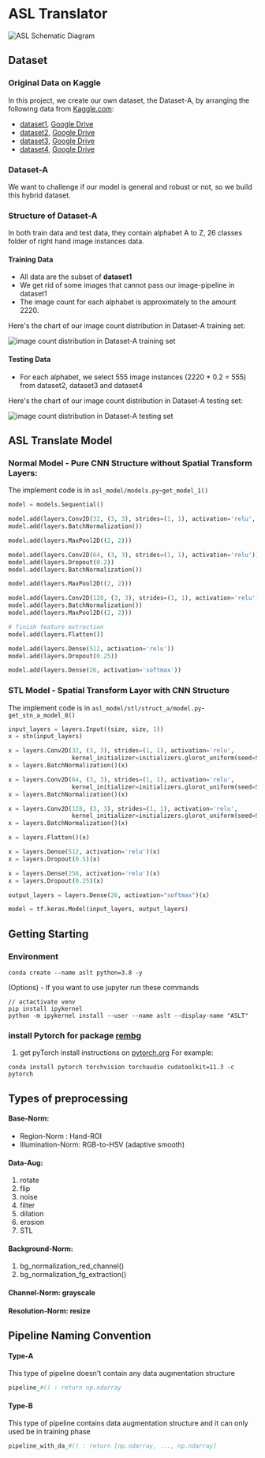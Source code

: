 # ASL Translator

![ASL Schematic Diagram](https://i.imgur.com/1Kz743O.jpg)

## Dataset
### Original Data on Kaggle
 
In this project, we create our own dataset, the Dataset-A, by arranging the following data from [Kaggle.com](https://www.kaggle.com/):
- [dataset1](https://www.kaggle.com/grassknoted/asl-alphabet), [Google Drive](https://drive.google.com/file/d/1BaOibzn64d_DOrXczXhOJEvOMey6A-c-/view?usp=sharing)
- [dataset2](https://www.kaggle.com/prathumarikeri/american-sign-language-09az), [Google Drive](https://drive.google.com/file/d/1WJS6IuX9dOMcb7wh-9Ve7HG-V5L3n8qm/view?usp=sharing)
- [dataset3](https://www.kaggle.com/debashishsau/aslamerican-sign-language-aplhabet-dataset), [Google Drive](https://drive.google.com/file/d/103V_z3YRq9TuUF023i465i0UGyY2BB8F/view?usp=sharing)
- [dataset4](https://www.kaggle.com/danrasband/asl-alphabet-test), [Google Drive](https://drive.google.com/file/d/103V_z3YRq9TuUF023i465i0UGyY2BB8F/view?usp=sharing)

### Dataset-A
We want to challenge if our model is general and robust or not, so we build this hybrid dataset.

### Structure of Dataset-A
In both train data and test data, they contain alphabet A to Z, 26 classes folder of right hand image instances data.
#### Training Data
- All data are the subset of **dataset1**
- We get rid of some images that cannot pass our image-pipeline in dataset1
- The image count for each alphabet is approximately to the amount 2220. 

Here's the chart of our image count distribution in Dataset-A training set:

![image count distribution in Dataset-A training set](https://i.imgur.com/SApucwT.png)

#### Testing Data
- For each alphabet, we select 555 image instances (2220 * 0.2 = 555) from dataset2, dataset3 and dataset4

Here's the chart of our image count distribution in Dataset-A testing set:

![image count distribution in Dataset-A testing set](https://i.imgur.com/n1hvHff.png)

## ASL Translate Model
### Normal Model - Pure CNN Structure without Spatial Transform Layers:
The implement code is in ```asl_model/models.py```-```get_model_1()```
```python
model = models.Sequential()

model.add(layers.Conv2D(32, (3, 3), strides=(1, 1), activation='relu', input_shape=(28, 28, 1)))
model.add(layers.BatchNormalization())

model.add(layers.MaxPool2D((2, 2)))

model.add(layers.Conv2D(64, (3, 3), strides=(1, 1), activation='relu'))
model.add(layers.Dropout(0.2))
model.add(layers.BatchNormalization())

model.add(layers.MaxPool2D((2, 2)))

model.add(layers.Conv2D(128, (3, 3), strides=(1, 1), activation='relu'))
model.add(layers.BatchNormalization())
model.add(layers.MaxPool2D((2, 2)))

# finish feature extraction
model.add(layers.Flatten())

model.add(layers.Dense(512, activation='relu'))
model.add(layers.Dropout(0.25))

model.add(layers.Dense(26, activation='softmax'))
```

### STL Model - Spatial Transform Layer with CNN Structure
The implement code is in ```asl_model/stl/struct_a/model.py```-```get_stn_a_model_8()```
```python
input_layers = layers.Input((size, size, 1))
x = stn(input_layers)

x = layers.Conv2D(32, (3, 3), strides=(1, 1), activation='relu',
                  kernel_initializer=initializers.glorot_uniform(seed=STN_SEED))(x)
x = layers.BatchNormalization()(x)

x = layers.Conv2D(64, (3, 3), strides=(1, 1), activation='relu',
                  kernel_initializer=initializers.glorot_uniform(seed=STN_SEED))(x)
x = layers.BatchNormalization()(x)

x = layers.Conv2D(128, (3, 3), strides=(1, 1), activation='relu',
                  kernel_initializer=initializers.glorot_uniform(seed=STN_SEED))(x)
x = layers.BatchNormalization()(x)

x = layers.Flatten()(x)

x = layers.Dense(512, activation='relu')(x)
x = layers.Dropout(0.5)(x)

x = layers.Dense(256, activation='relu')(x)
x = layers.Dropout(0.25)(x)

output_layers = layers.Dense(26, activation="softmax")(x)

model = tf.keras.Model(input_layers, output_layers)
```

## Getting Starting
### Environment
```
conda create --name aslt python=3.8 -y
```
(Options) - If you want to use jupyter run these commands
```
// actactivate venv
pip install ipykernel
python -m ipykernel install --user --name aslt --display-name "ASLT"
```

### install Pytorch for package [rembg](https://github.com/danielgatis/rembg)
1. get pyTorch install instructions on [pytorch.org](https://pytorch.org/)
For example:
```
conda install pytorch torchvision torchaudio cudatoolkit=11.3 -c pytorch
```

## Types of preprocessing

#### Base-Norm:
- Region-Norm : Hand-ROI
- Illumination-Norm: RGB-to-HSV (adaptive smooth)

#### Data-Aug:
1. rotate
2. flip
3. noise
4. filter
5. dilation 
6. erosion
7. STL

#### Background-Norm:
1. bg_normalization_red_channel()
2. bg_normalization_fg_extraction()

#### Channel-Norm: grayscale

#### Resolution-Norm: resize

## Pipeline Naming Convention

#### Type-A
This type of pipeline doesn't contain any data augmentation structure
```python
pipeline_#() : return np.ndarray
```

#### Type-B
This type of pipeline contains data augmentation structure and it can only used be in training phase
```python
pipeline_with_da_#() : return [np.ndarray, ..., np.ndarray]
```

